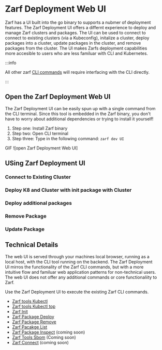 # Zarf Deployment Web UI

Zarf has a UI built into the go binary to supports a nubmer of deployment features. The Zarf Deployment UI offers a differnt experience to deploy and manage Zarf clusters and packages. The UI can be used to connect to connect to existing clusters (via a Kubeconfig), initalize a cluster, deploy packages into a cluster, update packages in the cluster, and remove packages from the cluster. The UI makes Zarfs deployment capabilities more accesible to users who are less familuar with CLI and Kubernetes. 

:::info

All other zarf [CLI commands](../4-user-guide/1-the-zarf-cli/100-cli-commands/) will require interfacing with the CLI directly.

::: 

## Open the Zarf Deployment Web UI

The Zarf Deployment UI can be easily spun up with a single command from the CLI terminal. Since this tool is embedded in the Zarf binary, you don't have to worry about additional dependencies or trying to install it yourself!

1. Step one: Install Zarf binary
2. Step two: Open CLI terminal
3. Step three: Type in the following command: ```zarf dev UI```

GIF ![open Zarf Deployment Web UI]

## USing Zarf Deployment UI

### Connect to Existing Cluster 
### Deploy K8 and Cluster with init package with Cluster
### Deploy additional packages
### Remove Package
### Update Package

## Technical Details

The web UI is served through your machines local browser, running as a local host, with the CLI tool running on the backend. The Zarf Deployment UI mirros the functionality of the Zarf CLI commands, but with a more intuitive flow and familuar web application patterns for non-technical users. The web UI does not offer any additional commands or core functionaliity to Zarf.

Use the Zarf Deployment UI to execute the existing Zarf CLI commands. 
- [Zarf tools Kubectl](/docs/4-user-guide/1-the-zarf-cli/100-cli-commands/zarf_tools_kubectl.md)
- [Zarf tools Kubectl top](/docs/4-user-guide/1-the-zarf-cli/100-cli-commands/)
- [Zarf Init](/docs/4-user-guide/1-the-zarf-cli/100-cli-commands/zarf_init.md)
- [Zarf Package Deploy](/docs/4-user-guide/1-the-zarf-cli/100-cli-commands/)
- [Zarf Package Remove](/docs/4-user-guide/1-the-zarf-cli/100-cli-commands/zarf_package_remove.md)
- [Zarf Pacakge List](/docs/4-user-guide/1-the-zarf-cli/100-cli-commands/zarf_package_list.md)
- [Zarf Package Inspect](/docs/4-user-guide/1-the-zarf-cli/100-cli-commands/zarf_package_inspect.md) (coming soon)
- [Zarf Tools Sbom](/docs/4-user-guide/1-the-zarf-cli/100-cli-commands/zarf_tools_sbom.md) (Coming soon)
- [Zarf Connect](/docs/4-user-guide/1-the-zarf-cli/100-cli-commands/zarf_connect.md) (coming soon)